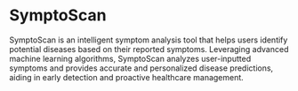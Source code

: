 # SymptoScan
SymptoScan is an intelligent symptom analysis tool that helps users identify potential diseases based on their reported symptoms. Leveraging advanced machine learning algorithms, SymptoScan analyzes user-inputted symptoms and provides accurate and personalized disease predictions, aiding in early detection and proactive healthcare management.
